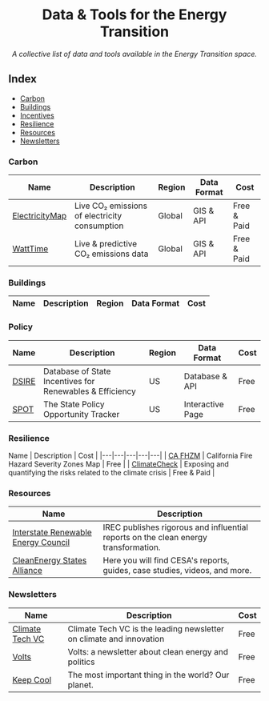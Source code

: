 <div align="center">
    <h1>Data & Tools for the Energy Transition</h1>
    <i>A collective list of data and tools available in the Energy Transition space.</i>
</div>

## Index

* [Carbon](#carbon)
* [Buildings](#buildings)
* [Incentives](#incentives)
* [Resilience](#resilience)
* [Resources](#Resources)
* [Newsletters](#newsletters)

### Carbon
Name | Description | Region | Data Format | Cost |
|---|---|---|---|---|
| [ElectricityMap](https://app.electricitymap.org/map) | Live CO₂ emissions of electricity consumption | Global | GIS & API | Free & Paid |
| [WattTime](https://www.watttime.org/) | Live & predictive CO₂ emissions data  | Global | GIS & API | Free & Paid |

### Buildings
Name | Description | Region | Data Format | Cost |
|---|---|---|---|---|

### Policy
Name | Description | Region | Data Format | Cost |
|---|---|---|---|---|
| [DSIRE](https://www.dsireusa.org/) | Database of State Incentives for Renewables & Efficiency | US | Database & API | Free |
| [SPOT](https://spotforcleanenergy.org/) | The State Policy Opportunity Tracker | US | Interactive Page | Free |


### Resilience
Name | Description | Cost |
|---|---|---|---|---|
| [CA FHZM](https://egis.fire.ca.gov/FHSZ/) | California Fire Hazard Severity Zones Map | Free |
| [ClimateCheck](https://climatecheck.com/) | Exposing and quantifying the risks related to the climate crisis | Free & Paid |

### Resources
Name | Description |
|---|---|
| [Interstate Renewable Energy Council](https://irecusa.org/resources/) | IREC publishes rigorous and influential reports on the clean energy transformation. |
| [CleanEnergy States Alliance](https://www.cesa.org/resource-library/) | Here you will find CESA's reports, guides, case studies, videos, and more. |

### Newsletters
Name | Description | Cost |
|---|---|---|
| [Climate Tech VC](https://climatetechvc.substack.com/) | Climate Tech VC is the leading newsletter on climate and innovation | Free |
| [Volts](https://www.volts.wtf/) | Volts: a newsletter about clean energy and politics | Free |
| [Keep Cool](https://workweek.com/brand/keep-cool/) | The most important thing in the world? Our planet. | Free |

